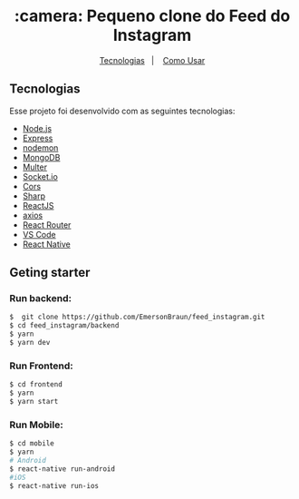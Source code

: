 <h1 align="center">
      <br> :camera: Pequeno clone do Feed do Instagram<br/>
</h1>


<p align="center">
  <a href="#rocket-tecnologias">Tecnologias</a>&nbsp;&nbsp;&nbsp;|&nbsp;&nbsp;&nbsp;
  <a href="#information_source-como-usar">Como Usar</a>
</p>

## Tecnologias

Esse projeto foi desenvolvido com as seguintes tecnologias:

-  [Node.js](https://nodejs.org/en/)
-  [Express](https://expressjs.com/)
-  [nodemon](https://github.com/remy/nodemon)
-  [MongoDB](https://mongodb.com)
-  [Multer](https://github.com/expressjs/multer)
-  [Socket.io](https://socket.io/)
-  [Cors](https://github.com/expressjs/cors)
-  [Sharp](https://github.com/lovell/sharp)
-  [ReactJS](https://reactjs.org/)
-  [axios](https://github.com/axios/axios)
-  [React Router](https://github.com/ReactTraining/react-router)
-  [VS Code](https://code.visualstudio.com/)
-  [React Native](https://reactnative.dev/)

## Geting starter

### Run backend: 

```bash
$  git clone https://github.com/EmersonBraun/feed_instagram.git
$ cd feed_instagram/backend
$ yarn 
$ yarn dev 
```

### Run Frontend: 

```bash
$ cd frontend 
$ yarn 
$ yarn start
```

### Run Mobile:

```bash
$ cd mobile
$ yarn 
# Android 
$ react-native run-android
#iOS 
$ react-native run-ios
```